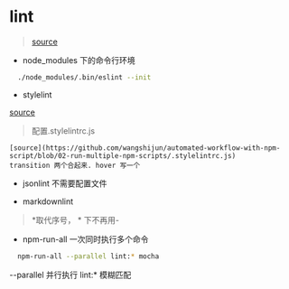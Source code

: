 # lint

> [source](https://github.com/wangshijun/automated-workflow-with-npm-script/blob/02-run-multiple-npm-scripts/package.json)

*  node_modules 下的命令行环境
  ``` sh
    ./node_modules/.bin/eslint --init
  ```

*  stylelint

[source](http://www.zcfy.cc/article/how-to-lint-your-sass-css-properly-with-stylelint-mdash-creative-nightly-1160.html)

  > 配置.stylelintrc.js

    [source](https://github.com/wangshijun/automated-workflow-with-npm-script/blob/02-run-multiple-npm-scripts/.stylelintrc.js)
    transition 两个合起来. hover 写一个

*  jsonlint 不需要配置文件

*  markdownlint
> *取代序号， * 下不再用-

* npm-run-all 一次同时执行多个命令

```sh
  npm-run-all --parallel lint:* mocha
```

--parallel 并行执行 lint:* 模糊匹配

